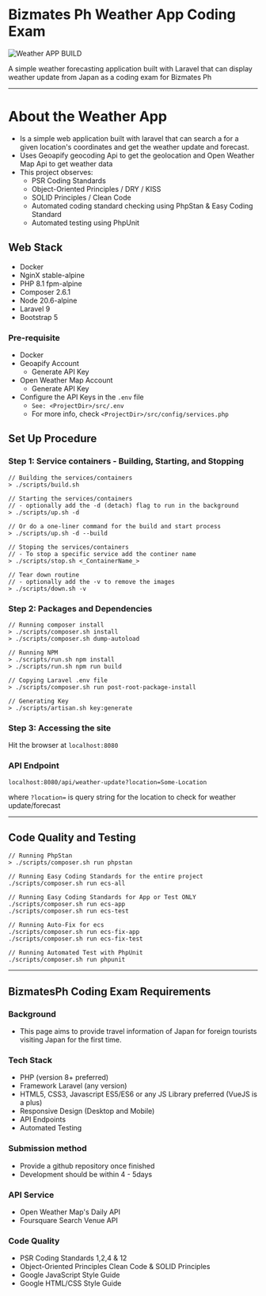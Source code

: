 # Bizmates Ph Weather App Coding Exam
![Weather APP BUILD](https://github.com/nspalo/bizmates-weather-app-exam/actions/workflows/weather-app-ci-build.yml/badge.svg)

A simple weather forecasting application built with Laravel that can display weather update from Japan as a coding exam for Bizmates Ph

----

# About the Weather App
- Is a simple web application built with laravel that can search a for a given location's coordinates and get the weather update and forecast.
- Uses Geoapify geocoding Api to get the geolocation and Open Weather Map Api to get weather data
- This project observes:
  - PSR Coding Standards
  - Object-Oriented Principles / DRY / KISS
  - SOLID Principles / Clean Code 
  - Automated coding standard checking using PhpStan & Easy Coding Standard
  - Automated testing using PhpUnit

## Web Stack
- Docker
- NginX stable-alpine
- PHP 8.1 fpm-alpine
- Composer 2.6.1
- Node 20.6-alpine
- Laravel 9
- Bootstrap 5

### Pre-requisite
- Docker
- Geoapify Account
  - Generate API Key 
- Open Weather Map Account
  - Generate API Key
- Configure the API Keys in the `.env` file
  - `See: <ProjectDir>/src/.env`
  - For more info, check `<ProjectDir>/src/config/services.php`

## Set Up Procedure
### Step 1: Service containers - Building, Starting, and Stopping
```
// Building the services/containers
> ./scripts/build.sh

// Starting the services/containers
// - optionally add the -d (detach) flag to run in the background
> ./scripts/up.sh -d

// Or do a one-liner command for the build and start process
> ./scripts/up.sh -d --build

// Stoping the services/containers
// - To stop a specific service add the continer name
> ./scripts/stop.sh <_ContainerName_>

// Tear down routine
// - optionally add the -v to remove the images 
> ./scripts/down.sh -v
```

### Step 2: Packages and Dependencies
```
// Running composer install
> ./scripts/composer.sh install
> ./scripts/composer.sh dump-autoload

// Running NPM
> ./scripts/run.sh npm install
> ./scripts/run.sh npm run build

// Copying Laravel .env file
> ./scripts/composer.sh run post-root-package-install

// Generating Key
> ./scripts/artisan.sh key:generate

```

### Step 3: Accessing the site
Hit the browser at `localhost:8080`

### API Endpoint
`localhost:8080/api/weather-update?location=Some-Location`

where `?location=` is query string for the location to check for weather update/forecast


----

## Code Quality and Testing
```
// Running PhpStan
> ./scripts/composer.sh run phpstan

// Running Easy Coding Standards for the entire project
./scripts/composer.sh run ecs-all

// Running Easy Coding Standards for App or Test ONLY
./scripts/composer.sh run ecs-app
./scripts/composer.sh run ecs-test

// Running Auto-Fix for ecs
./scripts/composer.sh run ecs-fix-app
./scripts/composer.sh run ecs-fix-test

// Running Automated Test with PhpUnit
./scripts/composer.sh run phpunit

```

----

## BizmatesPh Coding Exam Requirements
### Background
- This page aims to provide travel information of Japan for foreign tourists visiting Japan for the first time.

### Tech Stack
- PHP (version 8+ preferred)
- Framework Laravel (any version)
- HTML5, CSS3, Javascript ES5/ES6 or any JS Library preferred (VueJS is a plus)
- Responsive Design (Desktop and Mobile)
- API Endpoints
- Automated Testing

### Submission method
- Provide a github repository once finished
- Development should be within 4 - 5days

### API Service
- Open Weather Map's Daily API
- Foursquare Search Venue API

### Code Quality
- PSR Coding Standards 1,2,4 & 12
- Object-Oriented Principles
  Clean Code & SOLID Principles
- Google JavaScript Style Guide
- Google HTML/CSS Style Guide
